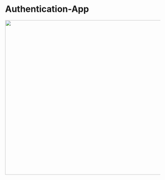 # Authentication-App

<img src="https://github.com/Moonwalker007/Authentication-App/blob/master/images/authentication.png" width=750px height=500px>
